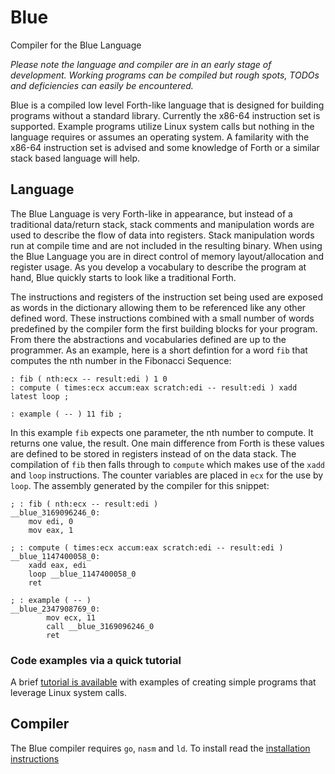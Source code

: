 # Blue

Compiler for the Blue Language

_Please note the language and compiler are in an early stage of development. Working programs can be compiled but rough spots, TODOs and deficiencies can easily be encountered._

Blue is a compiled low level Forth-like language that is designed for building programs without a standard library. Currently the x86-64 instruction set is supported. Example programs utilize Linux system calls but nothing in the language requires or assumes an operating system. A familarity with the x86-64 instruction set is advised and some knowledge of Forth or a similar stack based language will help.

## Language

The Blue Language is very Forth-like in appearance, but instead of a traditional data/return stack, stack comments and manipulation words are used to describe the flow of data into registers. Stack manipulation words run at compile time and are not included in the resulting binary. When using the Blue Language you are in direct control of memory layout/allocation and register usage. As you develop a vocabulary to describe the program at hand, Blue quickly starts to look like a traditional Forth.

The instructions and registers of the instruction set being used are exposed as words in the dictionary allowing them to be referenced like any other defined word. These instructions combined with a small number of words predefined by the compiler form the first building blocks for your program. From there the abstractions and vocabularies defined are up to the programmer. As an example, here is a short defintion for a word `fib` that computes the nth number in the Fibonacci Sequence:

```
: fib ( nth:ecx -- result:edi ) 1 0 
: compute ( times:ecx accum:eax scratch:edi -- result:edi ) xadd latest loop ;

: example ( -- ) 11 fib ;
```

In this example `fib` expects one parameter, the nth number to compute. It returns one value, the result. One main difference from Forth is these values are defined to be stored in registers instead of on the data stack. The compilation of `fib` then falls through to `compute` which makes use of the `xadd` and `loop` instructions. The counter variables are placed in `ecx` for the use by `loop`. The assembly generated by the compiler for this snippet:

```
; : fib ( nth:ecx -- result:edi )
__blue_3169096246_0:
	mov edi, 0
	mov eax, 1

; : compute ( times:ecx accum:eax scratch:edi -- result:edi )
__blue_1147400058_0:
	xadd eax, edi
	loop __blue_1147400058_0
	ret
	
; : example ( -- )
__blue_2347908769_0:
        mov ecx, 11
        call __blue_3169096246_0
        ret
```

### Code examples via a quick tutorial

A brief [tutorial is available](language/tutorial/README.md) with examples of creating simple programs that leverage Linux system calls.

## Compiler

The Blue compiler requires `go`, `nasm` and `ld`. To install read the [installation instructions](INSTALL.md)
